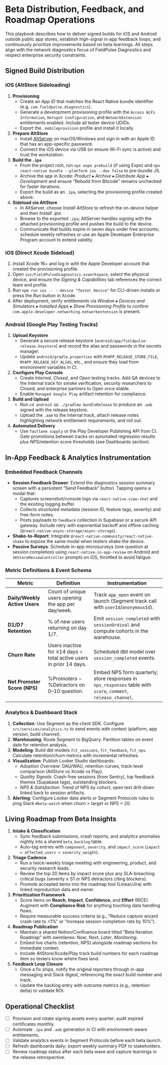 # Beta Distribution, Feedback, and Roadmap Operations

This playbook describes how to deliver signed builds for iOS and Android outside public app stores, establish high-signal in-app feedback loops, and continuously prioritize improvements based on beta learnings. All steps align with the network diagnostics focus of FieldPulse Diagnostics and respect enterprise security constraints.

## Signed Build Distribution

### iOS (AltStore Sideloading)

1. **Provisioning**
   - Create an _App ID_ that matches the React Native bundle identifier (e.g. `com.fieldpulse.diagnostics`).
   - Generate a development provisioning profile with the `Access WiFi Information`, `Hotspot Configuration`, and `NetworkExtension` entitlements enabled. Include all tester device UDIDs.
   - Export the `.mobileprovision` profile and install it locally.
2. **Prepare AltStore**
   - Install [AltServer](https://altstore.io) on macOS/Windows and sign in with an Apple ID that has an app-specific password.
   - Connect the iOS device via USB (or ensure Wi-Fi sync is active) and trust the workstation.
3. **Build the `.ipa`**
   - From the project root, run `npx expo prebuild` (if using Expo) and `npx react-native bundle --platform ios --dev false` to pre-bundle JS.
   - Archive the app in Xcode: _Product ▸ Archive ▸ Distribute App ▸ Development_ and ensure “Rebuild from Bitcode” remains unchecked for faster iterations.
   - Export the build as an `.ipa`, selecting the provisioning profile created above.
4. **Sideload via AltStore**
   - In AltServer, choose _Install AltStore_ to refresh the on-device helper and then _Install .ipa_.
   - Browse to the exported `.ipa`; AltServer handles signing with the attached provisioning profile and pushes the build to the device.
   - Communicate that builds expire in seven days under free accounts; schedule weekly refreshes or use an Apple Developer Enterprise Program account to extend validity.

### iOS (Direct Xcode Sideload)

1. Install Xcode 16+ and log in with the Apple Developer account that created the provisioning profile.
2. Open `ios/FieldPulseDiagnostics.xcworkspace`, select the physical device, and ensure the _Signing & Capabilities_ tab references the correct team and profile.
3. Run `npm run ios -- --device "Tester Device"` for CLI-driven installs or press the _Run_ button in Xcode.
4. After deployment, verify entitlements via _Window ▸ Devices and Simulators ▸ Installed Apps ▸ Show Provisioning Profile_ to confirm `com.apple.developer.networking.networkextension` is present.

### Android (Google Play Testing Tracks)

1. **Upload Keystore**
   - Generate a secure release keystore (`android/app/fieldpulse-release.keystore`) and record the alias and passwords in the secrets manager.
   - Update `android/gradle.properties` with `MYAPP_RELEASE_STORE_FILE`, `MYAPP_RELEASE_KEY_ALIAS`, etc., and ensure they load from environment variables in CI.
2. **Configure Play Console**
   - Create _Internal_, _Closed_, and _Open_ testing tracks. Add QA devices to the Internal track for smoke verification, security researchers to Closed, and enterprise partners to Open once stable.
   - Enable `Managed Google Play` artifact retention for compliance.
3. **Build and Upload**
   - Run `cd android && ./gradlew bundleRelease` to produce an `.aab` signed with the release keystore.
   - Upload the `.aab` to the Internal track, attach release notes highlighting network entitlement requirements, and roll out.
4. **Automated Delivery**
   - Use `fastlane supply` or the Play Developer Publishing API from CI. Gate promotions between tracks on automated regression results plus NPS/retention score thresholds (see Dashboards section).

## In-App Feedback & Analytics Instrumentation

### Embedded Feedback Channels

- **Session Feedback Drawer**: Extend the diagnostics session summary screen with a persistent “Send Feedback” button. Tapping opens a modal that:
  - Captures screenshot/console logs via `react-native-view-shot` and the existing logging buffer.
  - Collects structured metadata (session ID, feature tags, severity) and free-form notes.
  - Posts payloads to `feedback` collection in Supabase or a secure API gateway. Include retry with exponential backoff and offline caching (`@react-native-async-storage/async-storage`).
- **Shake-to-Report**: Integrate `@react-native-community/react-native-shake` to expose the same modal when testers shake the device.
- **Passive Surveys**: Schedule in-app microsurveys (one question at session completion) using `react-native-in-app-review` on Android and `SKStoreReviewController` prompts on iOS, throttled to avoid fatigue.

### Metric Definitions & Event Schema

| Metric                        | Definition                                                         | Instrumentation                                                                                                |
| ----------------------------- | ------------------------------------------------------------------ | -------------------------------------------------------------------------------------------------------------- |
| **Daily/Weekly Active Users** | Count of unique users opening the app per day/week.                | Track `app_open` event on launch (Segment track call with `userId`/`anonymousId`).                             |
| **D1/D7 Retention**           | % of new users returning on day 1/7.                               | Emit `session_completed` with `sessionOrdinal` and compute cohorts in the warehouse.                           |
| **Churn Rate**                | Users inactive for ≥14 days ÷ total active users in prior 14 days. | Scheduled dbt model over `session_completed` events.                                                           |
| **Net Promoter Score (NPS)**  | %Promoters − %Detractors on 0–10 question.                         | Embed NPS form quarterly; store responses in `nps_responses` table with `score`, `comment`, `release_channel`. |

### Analytics & Dashboard Stack

1. **Collection**: Use Segment as the client SDK. Configure `src/services/analytics.ts` to send events with context (platform, app version, build channel).
2. **Warehousing**: Route Segment to BigQuery. Partition tables on event date for retention analysis.
3. **Modeling**: Build dbt models `fct_sessions`, `fct_feedback`, `fct_nps`. Calculate retention/churn metrics with incremental refreshes.
4. **Visualization**: Publish Looker Studio dashboards:
   - _Adoption Overview_: DAU/WAU, retention curves, track-level comparison (AltStore vs Xcode vs Play).
   - _Quality Signals_: Crash-free sessions (from Sentry), top feedback themes (Supabase tags), outstanding blockers.
   - _NPS & Satisfaction_: Trend of NPS by cohort, open text drill-down linked back to session artifacts.
5. **Alerting**: Configure Looker data alerts or Segment Protocols rules to ping Slack `#beta-watch` when churn > target or NPS < 20.

## Living Roadmap from Beta Insights

1. **Intake & Classification**
   - Sync feedback submissions, crash reports, and analytics anomalies nightly into a shared `beta_backlog` table.
   - Auto-tag entries with `component`, `severity`, and `impact_score` (`impact = affected_users × severity_weight`).
2. **Triage Cadence**
   - Run a twice-weekly triage meeting with engineering, product, and security research leads.
   - Review the top 20 items by impact score plus any SLA-breaching critical bugs (severity ≥ S1 or NPS detractors citing blockers).
   - Promote accepted items into the roadmap tool (Linear/Jira) with linked reproduction data and owner.
3. **Prioritization Framework**
   - Score items on **Reach**, **Impact**, **Confidence**, and **Effort** (RICE). Augment with **Compliance Risk** for anything touching data handling flows.
   - Require measurable success criteria (e.g., “Reduce capture wizard crash rate to <1%” or “Increase session completion rate by 10%”).
4. **Roadmap Publication**
   - Maintain a shared Notion/Confluence board titled “Beta Iteration Roadmap” with swimlanes: _Now_, _Next_, _Later_, _Monitoring_.
   - Embed live charts (retention, NPS) alongside roadmap sections for immediate context.
   - Include AltStore/Xcode/Play track build numbers for each roadmap item so testers know where fixes land.
5. **Feedback Loop Closure**
   - Once a fix ships, notify the original reporters through in-app messaging and Slack digest, referencing the exact build number and track.
   - Update the backlog entry with outcome metrics (e.g., retention delta) to validate ROI.

## Operational Checklist

- [ ] Provision and rotate signing assets every quarter; audit expired certificates monthly.
- [ ] Automate `.ipa` and `.aab` generation in CI with environment-aware entitlements.
- [ ] Validate analytics events in Segment Protocols before each beta launch.
- [ ] Refresh dashboards daily; export weekly summary PDF to stakeholders.
- [ ] Review roadmap status after each beta wave and capture learnings in the release retrospective.
